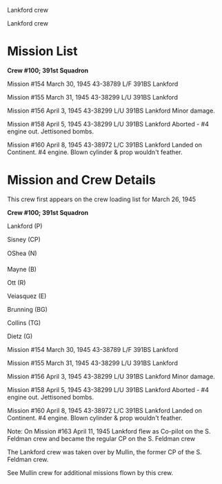 





Lankford crew






 




Lankford crew

# Mission List

**Crew #100; 391st Squadron**

Mission #154 March 30, 1945 43-38789 L/F 391BS Lankford

Mission #155 March 31, 1945 43-38299 L/U 391BS Lankford

Mission #156 April 3, 1945 43-38299 L/U 391BS
Lankford
Minor damage.

Mission #158 April 5, 1945 43-38299 L/U 391BS
Lankford
Aborted \- #4 engine out. Jettisoned bombs.

Mission #160 April 8, 1945 43-38972 L/C 391BS
Lankford
Landed on Continent. #4 engine. Blown cylinder \& prop wouldn't feather.

# Mission and Crew Details

This crew first appears on the crew loading list for March
26, 1945

**Crew #100; 391st Squadron**

Lankford (P)

Sisney (CP)

OShea (N)

Mayne (B)

Ott (R)

Veiasquez (E)

Brunning (BG)

Collins (TG)

Dietz (G)

Mission #154 March 30, 1945 43-38789 L/F 391BS Lankford

Mission #155 March 31, 1945 43-38299 L/U 391BS Lankford

Mission #156 April 3, 1945 43-38299 L/U 391BS
Lankford
Minor damage.

Mission #158 April 5, 1945 43-38299 L/U 391BS
Lankford
Aborted \- #4 engine out. Jettisoned bombs.

Mission #160 April 8, 1945 43-38972 L/C 391BS
Lankford
Landed on Continent. #4 engine. Blown cylinder \& prop wouldn't feather.

Note: On Mission #163 April 11, 1945 Lankford flew as
Co-pilot on the S. Feldman crew and became the regular CP on the S. Feldman
crew

The Lankford crew was taken over by Mullin, the former CP of
the S. Feldman crew.

See Mullin crew for additional missions flown by this crew.




